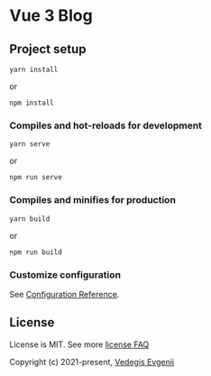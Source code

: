 # Vue 3 Blog

## Project setup

```
yarn install
```

or

```
npm install
```

### Compiles and hot-reloads for development

```
yarn serve
```

or

```
npm run serve
```

### Compiles and minifies for production

```
yarn build
```

or

```
npm run build
```

### Customize configuration

See [Configuration Reference](https://cli.vuejs.org/config/).

## License

License is MIT. See more [license FAQ](./LICENSE)

Copyright (c) 2021-present, [Vedegis Evgenii](https://github.com/vedees)